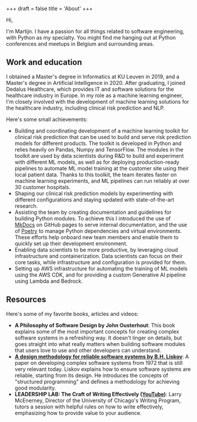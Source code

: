 +++
draft = false
title = 'About'
+++

Hi,

I'm Martijn. I have a passion for all things related to software engineering, with Python as my specialty. You might find me hanging out at Python conferences and meetups in Belgium and surrounding areas.

##  Work and education
I obtained a Master's degree in Informatics at KU Leuven in 2019, and a Master's degree in Artificial Intelligence in 2020. After graduating, I joined Dedalus Healthcare, which provides IT and software solutions for the healthcare industry in Europe. In my role as a machine learning engineer, I'm closely involved with the development of machine learning solutions for the healthcare industry, including clinical risk prediction and NLP.

Here's some small achievements:
* Building and coordinating development of a machine learning toolkit for clinical risk prediction that can be used to build and serve risk prediction models for different products. The toolkit is developed in Python and relies heavily on Pandas, Numpy and TensorFlow. The modules in the toolkit are used by data scientists during R&D to build and experiment with different ML models, as well as for deploying production-ready pipelines to automate ML model training at the customer site using their local patient data. Thanks to this toolkit, the team iterates faster on machine learning experiments, and ML pipelines can run reliably at over 30 customer hospitals.
* Shaping our clinical risk prediction models by experimenting with different configurations and staying updated with state-of-the-art research.
* Assisting the team by creating documentation and guidelines for building Python modules. To achieve this I introduced the use of [MkDocs](https://www.mkdocs.org/) on GitHub pages to serve internal documentation, and the use of [Poetry](https://python-poetry.org/) to manage Python dependencies and virtual environments. These efforts help onboard new team members and enable them to quickly set up their development environment.
* Enabling data scientists to be more productive, by leveraging cloud infrastructure and containerization. Data scientists can focus on their core tasks, while infrastructure and configuration is provided for them.
* Setting up AWS infrastructure for automating the training of ML models using the AWS CDK, and for providing a custom Generative AI pipeline using Lambda and Bedrock.

## Resources
Here's some of my favorite books, articles and videos:
* **A Philosophy of Software Design by John Ousterhout**: This book explains some of the most important concepts for creating complex software systems in a refreshing way. It doesn't linger on details, but goes straight into what really matters when building software modules that users love to use and other developers can understand.
* [**A design methodology for reliable software systems by B.H. Liskov**](https://dl.acm.org/doi/pdf/10.1145/1479992.1480018): A paper on developing complex software systems from 1972 that is still very relevant today. Liskov explains how to ensure software systems are reliable, starting from its design. He introduces the concepts of "structured programming" and defines a methodology for achieving good modularity.
* **LEADERSHIP LAB: The Craft of Writing Effectively ([YouTube](https://www.youtube.com/watch?v=vtIzMaLkCaM))**: Larry McEnerney, Director of the University of Chicago's Writing Program, tutors a session with helpful rules on how to write effectively, emphasizing how to provide value to your audience.